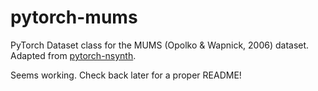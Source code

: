 <!-- TODO: https://archives.ismir.net/ismir2005/paper/000080.pdf -->
<!-- Create a mapping function in utils.py? -->

# pytorch-mums

PyTorch Dataset class for the MUMS (Opolko & Wapnick, 2006) dataset. Adapted from [pytorch-nsynth](https://github.com/kwon-young/pytorch-nsynth).

Seems working. Check back later for a proper README!